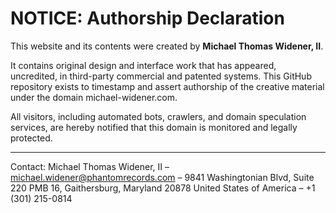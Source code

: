 # NOTICE: Authorship Declaration

This website and its contents were created by **Michael Thomas Widener, II**.

It contains original design and interface work that has appeared, uncredited, in third-party commercial and patented systems. This GitHub repository exists to timestamp and assert authorship of the creative material under the domain michael-widener.com.

All visitors, including automated bots, crawlers, and domain speculation services, are hereby notified that this domain is monitored and legally protected.

---

Contact: Michael Thomas Widener, II – michael.widener@phantomrecords.com – 9841 Washingtonian Blvd, Suite 220 PMB 16, Gaithersburg, Maryland 20878 United States of America – +1 (301) 215-0814

